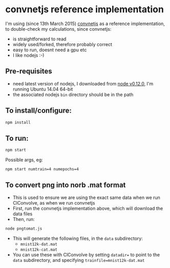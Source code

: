 # convnetjs reference implementation

I'm using (since 13th March 2015) [convnetjs](https://github.com/karpathy/convnetjs) as a reference implementation, to double-check
my calculations, since convnetjs:

 - is straightforward to read
 - widely used/forked, therefore probably correct
 - easy to run, doesnt need a gpu etc
 - I like nodejs :-)

## Pre-requisites

* need latest version of nodejs, I downloaded from [node v0.12.0](http://nodejs.org/dist/v0.12.0/node-v0.12.0-linux-x64.tar.gz), I'm running Ubuntu 14.04 64-bit
* the associated nodejs `bin` directory should be in the path

## To install/configure:

```bash
npm install
```

## To run:

```bash
npm start
```

Possible args, eg:
```bash
npm start numtrain=4 numepochs=4
```

## To convert png into norb .mat format

* This is used to ensure we are using the exact same data when we run ClConvolve, as when we run convnetjs
* First, run the convnetjs implementation above, which will download the data files
* Then, run:
```bash
node pngtomat.js
```
* This will generate the following files, in the `data` subdirectory:
  * `mnist12k-dat.mat`
  * `mnist12k-cat.mat`
* You can use these with ClConvolve by setting `datadir=` to point to the `data` subdirectory, and specifying `trainfile=mnist12k-dat.mat`



